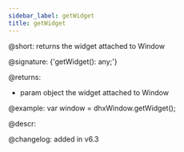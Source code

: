 ```yaml
---
sidebar_label: getWidget
title: getWidget
---          
```


@short: returns the widget attached to Window

@signature: {'getWidget(): any;'}

@returns:
- param	object      the widget attached to Window

@example:
var window = dhxWindow.getWidget(); 

@descr:

@changelog:
added in v6.3
